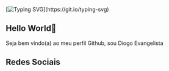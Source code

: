  [![Typing SVG](https://readme-typing-svg.herokuapp.com?font=Fira+Code&pause=1000&color=632450&background=58A7FF00&center=falso&vCenter=falso&repeat=verdadeiro&random=falso&width=435&lines=Bem+vindos+ao+meu+Github!)](https://git.io/typing-svg)
## Hello World👋
Seja bem vindo(a) ao meu perfil Github, sou Diogo Evangelista

## Redes Sociais
